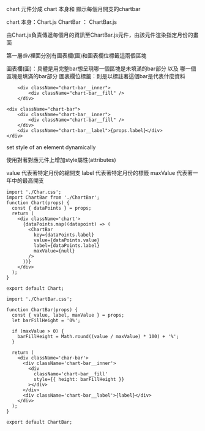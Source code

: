 

chart 元件分成 chart 本身和 顯示每個月開支的chartbar

chart 本身：Chart.js
ChartBar ： ChartBar.js


由Chart.js負責傳遞每個月的資訊至ChartBar.js元件，由該元件渲染指定月份的畫面



第一層div裡面分別有圖表欄(圖)和圖表欄位標籤這兩個區塊

圖表欄(圖)：具體是用完整bar想呈現哪一個區塊是未填滿的bar部分 以及 哪一個區塊是填滿的bar部分
圖表欄位標籤：則是以標註著這個bar是代表什麼資料
```
	<div className="chart-bar__inner">
		<div className="chart-bar__fill" />
	</div>
```


```
<div className="chart-bar">
	<div className="chart-bar__inner">
		<div className="chart-bar__fill" />
	</div>
	<div className="chart-bar__label">{props.label}</div>
</div>
```


set style of an element dynamically

使用對著對應元件上增加style屬性(attributes)

  



value 代表著特定月份的總開支
label 代表著特定月份的標籤
maxValue 代表著一年中的最高開支


```
import './Char.css';
import ChartBar from './ChartBar';
function Chart(props) {
  const { dataPoints } = props;
  return (
    <div className='chart'>
      {dataPoints.map((datapoint) => (
        <ChartBar
          key={dataPoints.label}
          value={dataPoints.value}
          label={dataPoints.label}
          maxValue={null}
        />
      ))}
    </div>
  );
}

export default Chart;

```


```
import './ChartBar.css';

function ChartBar(props) {
  const { value, label, maxValue } = props;
  let barFillHeight = '0%';

  if (maxValue > 0) {
    barFillHeight = Math.round((value / maxValue) * 100) + '%';
  }

  return (
    <div className='char-bar'>
      <div className='chart-bar__inner'>
        <div
          className='chart-bar__fill'
          style={{ height: barFillHeight }}
        ></div>
      </div>
      <div className='chart-bar__label'>{label}</div>
    </div>
  );
}

export default ChartBar;
```
